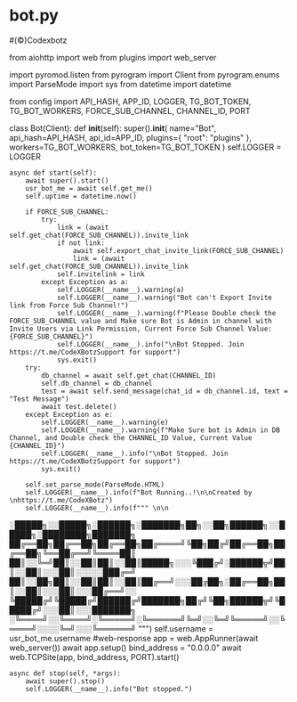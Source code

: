 # bot.py
#(©)Codexbotz

from aiohttp import web
from plugins import web_server

import pyromod.listen
from pyrogram import Client
from pyrogram.enums import ParseMode
import sys
from datetime import datetime

from config import API_HASH, APP_ID, LOGGER, TG_BOT_TOKEN, TG_BOT_WORKERS, FORCE_SUB_CHANNEL, CHANNEL_ID, PORT

class Bot(Client):
    def __init__(self):
        super().__init__(
            name="Bot",
            api_hash=API_HASH,
            api_id=APP_ID,
            plugins={
                "root": "plugins"
            },
            workers=TG_BOT_WORKERS,
            bot_token=TG_BOT_TOKEN
        )
        self.LOGGER = LOGGER

    async def start(self):
        await super().start()
        usr_bot_me = await self.get_me()
        self.uptime = datetime.now()

        if FORCE_SUB_CHANNEL:
            try:
                link = (await self.get_chat(FORCE_SUB_CHANNEL)).invite_link
                if not link:
                    await self.export_chat_invite_link(FORCE_SUB_CHANNEL)
                    link = (await self.get_chat(FORCE_SUB_CHANNEL)).invite_link
                self.invitelink = link
            except Exception as a:
                self.LOGGER(__name__).warning(a)
                self.LOGGER(__name__).warning("Bot can't Export Invite link from Force Sub Channel!")
                self.LOGGER(__name__).warning(f"Please Double check the FORCE_SUB_CHANNEL value and Make sure Bot is Admin in channel with Invite Users via Link Permission, Current Force Sub Channel Value: {FORCE_SUB_CHANNEL}")
                self.LOGGER(__name__).info("\nBot Stopped. Join https://t.me/CodeXBotzSupport for support")
                sys.exit()
        try:
            db_channel = await self.get_chat(CHANNEL_ID)
            self.db_channel = db_channel
            test = await self.send_message(chat_id = db_channel.id, text = "Test Message")
            await test.delete()
        except Exception as e:
            self.LOGGER(__name__).warning(e)
            self.LOGGER(__name__).warning(f"Make Sure bot is Admin in DB Channel, and Double check the CHANNEL_ID Value, Current Value {CHANNEL_ID}")
            self.LOGGER(__name__).info("\nBot Stopped. Join https://t.me/CodeXBotzSupport for support")
            sys.exit()

        self.set_parse_mode(ParseMode.HTML)
        self.LOGGER(__name__).info(f"Bot Running..!\n\nCreated by \nhttps://t.me/CodeXBotz")
        self.LOGGER(__name__).info(f""" \n\n       
░█████╗░░█████╗░██████╗░███████╗██╗░░██╗██████╗░░█████╗░████████╗███████╗
██╔══██╗██╔══██╗██╔══██╗██╔════╝╚██╗██╔╝██╔══██╗██╔══██╗╚══██╔══╝╚════██║
██║░░╚═╝██║░░██║██║░░██║█████╗░░░╚███╔╝░██████╦╝██║░░██║░░░██║░░░░░███╔═╝
██║░░██╗██║░░██║██║░░██║██╔══╝░░░██╔██╗░██╔══██╗██║░░██║░░░██║░░░██╔══╝░░
╚█████╔╝╚█████╔╝██████╔╝███████╗██╔╝╚██╗██████╦╝╚█████╔╝░░░██║░░░███████╗
░╚════╝░░╚════╝░╚═════╝░╚══════╝╚═╝░░╚═╝╚═════╝░░╚════╝░░░░╚═╝░░░╚══════╝
                                          """)
        self.username = usr_bot_me.username
        #web-response
        app = web.AppRunner(await web_server())
        await app.setup()
        bind_address = "0.0.0.0"
        await web.TCPSite(app, bind_address, PORT).start()

    async def stop(self, *args):
        await super().stop()
        self.LOGGER(__name__).info("Bot stopped.")
